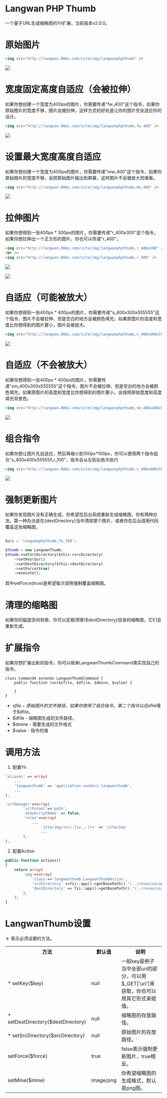 Langwan PHP Thumb
=================

一个基于URL生成缩略图的Yii扩展，当前版本v2.0.0。

原始图片
=======

```html
<img src="http://langwan.08mi.com/site/img/langwanphpthumb" />
```

![](http://langwan.08mi.com/site/img/langwanphpthumb)

宽度固定高度自适应（会被拉伸）
========================

如果你想创建一个宽度为400px的图片，你需要传递"fw_400"这个指令，如果你原始图片的宽度不够，图片会被拉伸，这样方式的好处是让你的图片完全适应你的设计。

```html
<img src="http://langwan.08mi.com/site/img/langwanphpthumb,fw_400" />
```

![](http://langwan.08mi.com/site/img/langwanphpthumb,fw_400)

设置最大宽度高度自适应
===================

如果你想创建一个宽度为400px的图片，你需要传递"mw_400"这个指令，如果你原始图片的宽度不够，会把原始图片输出到屏幕，这样图片不会被放大而难看。

```html
<img src="http://langwan.08mi.com/site/img/langwanphpthumb,mw_400" />
```

![](http://langwan.08mi.com/site/img/langwanphpthumb,mw_400)

拉伸图片
=======

如果你想得到一张400px * 300px的图片，你需要传递"r_400x300"这个指令，如果你想拉伸出一个正方形的图片，你也可以传递"r_400"。

```html
<img src="http://langwan.08mi.com/site/img/langwanphpthumb,r_400x300" />
<br />
<img src="http://langwan.08mi.com/site/img/langwanphpthumb,r_400" />
```

![](http://langwan.08mi.com/site/img/langwanphpthumb,r_400x300)

![](http://langwan.08mi.com/site/img/langwanphpthumb,r_400)

自适应（可能被放大）
================

如果你想得到一张400px * 400px的图片，你需要传递"s_400x300x555555"这个指令，图片不会被拉伸，但是空白的地方会被颜色填充，如果原图片的高度和宽度比你想得到的图片要小，图片会被放大。

```html
<img src="http://langwan.08mi.com/site/img/langwanphpthumb,s_400x400x555555" />
```

![](http://langwan.08mi.com/site/img/langwanphpthumb,s_400x400x555555)

自适应（不会被放大）
================

如果你想得到一张400px * 400px的图片，你需要传递"sm_400x300x555555"这个指令，图片不会被拉伸，但是空白的地方会被颜色填充，如果原图片的高度和宽度比你想得到的图片要小，会按照原始宽度和高度填充背景色。

```html
<img src="http://langwan.08mi.com/site/img/langwanphpthumb,sm_400x400x555555" />
```

![](http://langwan.08mi.com/site/img/langwanphpthumb,sm_400x400x555555)

组合指令
=======

如果你想让图片先自适应，然后再缩小到100px*100px，你可以使用两个指令组合"s_400x400x555555,r_100"，指令会从左到右依次执行

```html
<img src="http://langwan.08mi.com/site/img/langwanphpthumb,s_400x400x555555,r_100" />
```

![](http://langwan.08mi.com/site/img/langwanphpthumb,s_400x400x555555,r_100)

强制更新图片
==========

如果你发现图片没有正确生成，你希望在后台系统重新生成缩略图，你有两种办法，第一种办法是在{destDirectory}当中清除那个图片，或者你在后台调用代码覆盖这张缩略图。

```php
	
$uri = 'langwanphpthumb,fw_100';

$thumb = new LangwanThumb;
$thumb->setSrcDirectory($this->srcDirectory)
	->setKey($uri)
	->setDestDirectory($this->destDirectory)
	->setForce(true)
	->execute();

```

其中setForce(true)是希望每次调用强制覆盖缩略图。

清理的缩略图
==========

如果你的磁盘空间有限，你可以定期清理{$destDirectory}目录的缩略图，它们会重新生成。

扩展指令
=======

如果你想扩展出新的指令，你可以继承LangwanThumbCommand类实现自己的指令。

```
class CommandX extends LangwanThumbCommand {
	public function run($sfile, $dfile, $dmine, $value) {
		
	}
}
```

* $sfile - 原始图片的文件路径，如果你使用了组合指令，第二个指令以后$sfile等于$dfile。
* $dfile - 缩略图生成的文件路径。
* $dmine - 需要生成的文件格式
* $value - 指令的值

调用方法
=======

1. 配置Yii

```php
'aliases' => array(
	...
	'langwanthumb' => 'application.vendors.langwanthumb',
	...
),

'urlManager'=>array(
        'urlFormat'=>'path',
        'showScriptName' => false,
        'rules'=>array(
        	...
                'site/img/<uri:[\w_,-]+>' => 'site/img'
                ...
        ),
),

```

2. 配置Action

```php
public function actions()
{
	return array(
        'img'=>array(
            'class'=>'langwanthumb.LangwanThumbAction',
            'srcDirectory' =>Yii::app()->getBasePath()."/../resource/upload/",
            'destDirectory' => Yii::app()->getBasePath()."/../resource/thumb/"
        ),
	);
}
```

LangwanThumb设置
===============

＊ 表示必须设置的方法。

<table>
	<tr>
		<th>方法</th>
		<th>默认值</th>
		<th>说明</th>
	</tr>
	<tr>
		<td>* setKey($key)</td>
		<td>null</td>
		<td>一般key是例子当中全部uri的部分，可以用$_GET['uri']来获取，你也可以用其它形式来赋值。</td>
	</tr>
	<tr>
		<td>* setDestDirectory($destDirectory)</td>
		<td>null</td>
		<td>缩略图的存放路径。</td>
	</tr>
	<tr>
		<td>* setSrcDirectory($srcDirectory)</td>
		<td>null</td>
		<td>原始图片的存放路径。</td>
	</tr>
	<tr>
		<td>setForce($force)</td>
		<td>true</td>
		<td>false表示强制更新图片，true相反。</td>
	</tr>
	<tr>
		<td>setMine($mine)</td>
		<td>image/png</td>
		<td>你希望缩略图的生成格式，默认是png图。</td>
	</tr>
</table>


